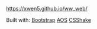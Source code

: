 https://xwen5.github.io/ww_web/

Built with:
[Bootstrap](https://getbootstrap.com/)
[AOS](https://michalsnik.github.io/aos/)
[CSShake](https://elrumordelaluz.github.io/csshake/)